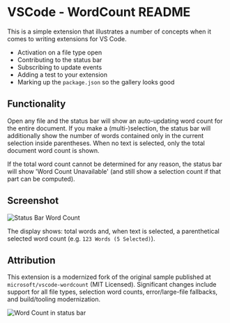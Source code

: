 # VSCode - WordCount README
 
This is a simple extension that illustrates a number of concepts when it comes to writing extensions for VS Code.  

* Activation on a file type open
* Contributing to the status bar
* Subscribing to update events
* Adding a test to your extension
* Marking up the `package.json` so the gallery looks good

## Functionality

Open any file and the status bar will show an auto-updating word count for the entire document. If you make a (multi-)selection, the status bar will additionally show the number of words contained only in the current selection inside parentheses. When no text is selected, only the total document word count is shown.

If the total word count cannot be determined for any reason, the status bar will show 'Word Count Unavailable' (and still show a selection count if that part can be computed).

## Screenshot

![Status Bar Word Count](images/wordcount.gif)

The display shows: total words and, when text is selected, a parenthetical selected word count (e.g. `123 Words (5 Selected)`).

## Attribution

This extension is a modernized fork of the original sample published at `microsoft/vscode-wordcount` (MIT Licensed). Significant changes include support for all file types, selection word counts, error/large-file fallbacks, and build/tooling modernization.

![Word Count in status bar](images/wordcount.gif)
